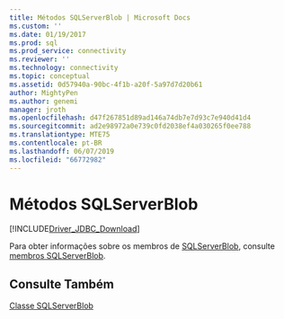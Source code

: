 ```yaml
---
title: Métodos SQLServerBlob | Microsoft Docs
ms.custom: ''
ms.date: 01/19/2017
ms.prod: sql
ms.prod_service: connectivity
ms.reviewer: ''
ms.technology: connectivity
ms.topic: conceptual
ms.assetid: 0d57940a-90bc-4f1b-a20f-5a97d7d20b61
author: MightyPen
ms.author: genemi
manager: jroth
ms.openlocfilehash: d47f267851d89ad146a74db7e7d93c7e940d41d4
ms.sourcegitcommit: ad2e98972a0e739c0fd2038ef4a030265f0ee788
ms.translationtype: MTE75
ms.contentlocale: pt-BR
ms.lasthandoff: 06/07/2019
ms.locfileid: "66772982"
---
```

# <a name="sqlserverblob-methods"></a>Métodos SQLServerBlob
[!INCLUDE[Driver_JDBC_Download](../../../includes/driver_jdbc_download.md)]

  Para obter informações sobre os membros de [SQLServerBlob](../../../connect/jdbc/reference/sqlserverblob-class.md), consulte [membros SQLServerBlob](../../../connect/jdbc/reference/sqlserverblob-members.md).  
  
## <a name="see-also"></a>Consulte Também  
 [Classe SQLServerBlob](../../../connect/jdbc/reference/sqlserverblob-class.md)  
  
  
